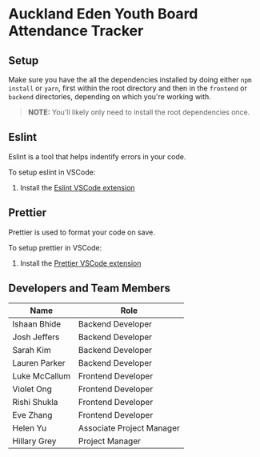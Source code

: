 # Auckland Eden Youth Board Attendance Tracker

## Setup

Make sure you have the all the dependencies installed by doing either `npm install` or `yarn`, first within the root directory and then in the `frontend` or `backend` directories, depending on which you're working with.

> **NOTE:** You'll likely only need to install the root dependencies once.

## Eslint

Eslint is a tool that helps indentify errors in your code.

To setup eslint in VSCode:
1. Install the [Eslint VSCode extension](https://marketplace.visualstudio.com/items?itemName=dbaeumer.vscode-eslint)

## Prettier

Prettier is used to format your code on save.

To setup prettier in VSCode:
1. Install the [Prettier VSCode extension](https://marketplace.visualstudio.com/items?itemName=esbenp.prettier-vscode)

## Developers and Team Members
| Name          | Role                      |
|---------------|---------------------------|
| Ishaan Bhide  | Backend Developer         |
| Josh Jeffers  | Backend Developer         |
| Sarah Kim     | Backend Developer         |
| Lauren Parker | Backend Developer         |
| Luke McCallum | Frontend Developer        |
| Violet Ong    | Frontend Developer        |
| Rishi Shukla  | Frontend Developer        |
| Eve Zhang     | Frontend Developer        |
| Helen Yu      | Associate Project Manager |
| Hillary Grey  | Project Manager           |
